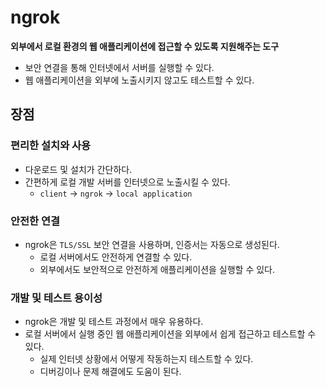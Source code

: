 # ngrok

**외부에서 로컬 환경의 웹 애플리케이션에 접근할 수 있도록 지원해주는 도구**

* 보안 연결을 통해 인터넷에서 서버를 실행할 수 있다.
* 웹 애플리케이션을 외부에 노출시키지 않고도 테스트할 수 있다.

## 장점

### 편리한 설치와 사용

* 다운로드 및 설치가 간단하다.
* 간편하게 로컬 개발 서버를 인터넷으로 노출시킬 수 있다.
  * `client` -> `ngrok` -> `local application`

### 안전한 연결

* ngrok은 `TLS/SSL` 보안 연결을 사용하며, 인증서는 자동으로 생성된다.
  * 로컬 서버에서도 안전하게 연결할 수 있다.
  * 외부에서도 보안적으로 안전하게 애플리케이션을 실행할 수 있다.

### 개발 및 테스트 용이성

* ngrok은 개발 및 테스트 과정에서 매우 유용하다.
* 로컬 서버에서 실행 중인 웹 애플리케이션을 외부에서 쉽게 접근하고 테스트할 수 있다.
  * 실제 인터넷 상황에서 어떻게 작동하는지 테스트할 수 있다.
  * 디버깅이나 문제 해결에도 도움이 된다.